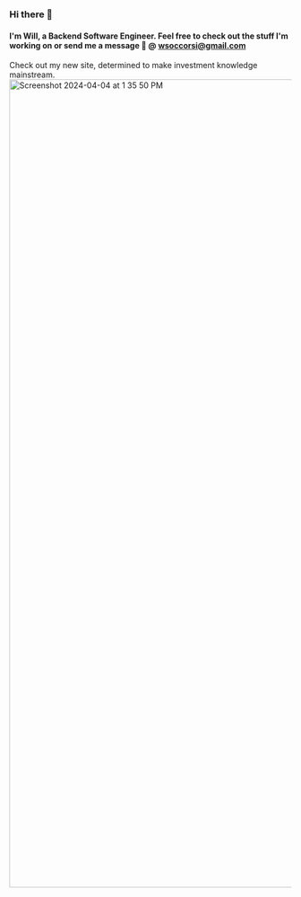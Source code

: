 ### Hi there 👋

#### I'm Will, a Backend Software Engineer. Feel free to check out the stuff I'm working on or send me a message 💬 @ wsoccorsi@gmail.com

Check out my new site, determined to make investment knowledge mainstream. <dns name incoming and tbd> 
<img width="1440" alt="Screenshot 2024-04-04 at 1 35 50 PM" src="https://github.com/wsoccorsi/wsoccorsi/assets/33301475/60332fb4-6ca8-4584-9e8d-7f836ae79772">

<!--
**wsoccorsi/wsoccorsi** is a ✨ _special_ ✨ repository because its `README.md` (this file) appears on your GitHub profile.

Here are some ideas to get you started:

- 🔭 I’m currently working on ...
- 🌱 I’m currently learning ...
- 👯 I’m looking to collaborate on ...
- 🤔 I’m looking for help with ...
- 💬 Ask me about ...
- 📫 How to reach me: ...
- 😄 Pronouns: ...
- ⚡ Fun fact: ...
-->

